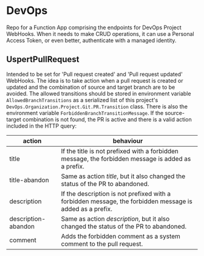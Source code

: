 # DevOps
Repo for a Function App comprising the endpoints for DevOps Project WebHooks.
When it needs to make CRUD operations, it can use a Personal Access Token, or even better, authenticate with a managed identity.
## UspertPullRequest
Intended to be set for 'Pull request created' and 'Pull request updated' WebHooks.
The idea is to take action when a pull request is created or updated and the combination of source and target branch are to be avoided.
The allowed transitions should be stored in environment variable `AllowedBranchTransitions` as a serialized list of this project's `DevOps.Organization.Project.Git.PR.Transition` class.
There is also the environment variable `ForbiddenBranchTransitionMessage`.
If the source-target combination is not found, the PR is active and there is a valid action included in the HTTP query:

| action              | behaviour
| ------------------- | -------------------------------------------------------------------------------------------------------- |
| title               | If the title is not prefixed with a forbidden message, the forbidden message is added as a prefix.       |
| title-abandon       | Same as action _title_, but it also changed the status of the PR to abandoned.                           |
| description         | If the description is not prefixed with a forbidden message, the forbidden message is added as a prefix. |
| description-abandon | Same as action _description_, but it also changed the status of the PR to abandoned.                     |
| comment             | Adds the forbidden comment as a system comment to the pull request.                                      | 


